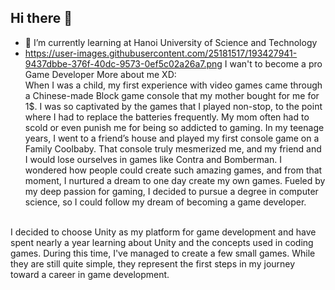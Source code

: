 ## Hi there 👋
- 🌱 I’m currently learning at Hanoi University of Science and Technology
- https://user-images.githubusercontent.com/25181517/193427941-9437dbbe-376f-40dc-9573-0ef5c02a26a7.png I wan't to become a pro Game Developer
More about me XD:  
    When I was a child, my first experience with video games came through a Chinese-made Block game console that my mother bought for me for 1$. I was so captivated by the games that I played non-stop, to the point where I had to replace the batteries frequently. My mom often had to scold or even punish me for being so addicted to gaming.
In my teenage years, I went to a friend’s house and played my first console game on a Family Coolbaby. That console truly mesmerized me, and my friend and I would lose ourselves in games like Contra and Bomberman. I wondered how people could create such amazing games, and from that moment, I nurtured a dream to one day create my own games.
Fueled by my deep passion for gaming, I decided to pursue a degree in computer science, so I could follow my dream of becoming a game developer.
<br>
I decided to choose Unity as my platform for game development and have spent nearly a year learning about Unity and the concepts used in coding games. During this time, I've managed to create a few small games. While they are still quite simple, they represent the first steps in my journey toward a career in game development.


  
<!--
**Hienducnguyen1206/Hienducnguyen1206** is a ✨ _special_ ✨ repository because its `README.md` (this file) appears on your GitHub profile.

Here are some ideas to get you started:

- 🔭 I’m currently working on ...
- 🌱 I’m currently learning ...
- 👯 I’m looking to collaborate on ...
- 🤔 I’m looking for help with ...
- 💬 Ask me about ...
- 📫 How to reach me: ...
- 😄 Pronouns: ...
- ⚡ Fun fact: ...
-->

